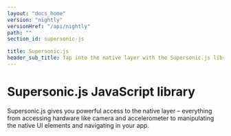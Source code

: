 ```yaml
---
layout: "docs_home"
version: "nightly"
versionHref: "/api/nightly"
path: ""
section_id: supersonic-js

title: Supersonic.js
header_sub_title: Tap into the native layer with the Supersonic.js library
---
```


# Supersonic.js JavaScript library

Supersonic.js gives you powerful access to the native layer – everything from accessing hardware like camera and accelerometer to manipulating the native UI elements and navigating in your app.
